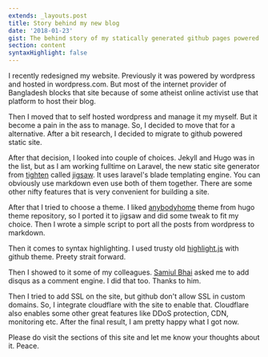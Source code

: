 ```yaml
---
extends: _layouts.post
title: Story behind my new blog
date: '2018-01-23'
gist: The behind story of my statically generated github pages powered blog.
section: content
syntaxHighlight: false
---
```


I recently redesigned my website. Previously it was powered by wordpress and hosted in wordpress.com. But most of the internet provider of Bangladesh blocks that site because of some atheist online activist use that platform to host their blog.

Then I moved that to self hosted wordpress and manage it my myself. But it become a pain in the ass to manage. So, I decided to move that for a alternative. After a bit research, I decided to migrate to github powered static site.

After that decision, I looked into couple of choices. Jekyll and Hugo was in the list, but as I am working fulltime on Laravel, the new static site generator from [tighten](http://tighten.co) called [jigsaw](jigsaw.tighten.co). It uses laravel's blade templating engine. You can obviously use markdown even use both of them together. There are some other nifty features that is very convenient for building a site.

After that I tried to choose a theme. I liked [anybodyhome](https://themes.gohugo.io/anybodyhome) theme from hugo theme repository, so I ported it to jigsaw and did some tweak to fit my choice. Then I wrote a simple script to port all the posts from wordpress to markdown.

Then it comes to syntax highlighting. I used trusty old [highlight.js](https://highlightjs.org) with github theme. Preety strait forward.

Then I showed to it some of my colleagues. [Samiul Bhai](https://twitter.com/samhq7) asked me to add disqus as a comment engine. I did that too. Thanks to him.

Then I tried to add SSL on the site, but github don't allow SSL in custom domains. So, I integrate cloudflare with the site to enable that. Cloudflare also enables some other great features like DDoS protection, CDN, monitoring etc. After the final result, I am pretty happy what I got now.

Please do visit the sections of this site and let me know your thoughts about it. Peace.
